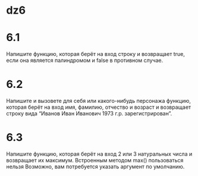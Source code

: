 # dz6

# 6.1

Напишите функцию, которая берёт на вход строку и возвращает true, если она является палиндромом и false в противном случае.

# 6.2

Напишите и вызовете для себя или какого-нибудь персонажа функцию, которая берёт на вход имя, фамилию, отчество и возраст и возвращает строку вида “Иванов Иван Иванович 1973 г.р. зарегистрирован”.

# 6.3

Напишите функцию, которая берёт на вход 2 или 3 натуральных числа и возвращает их максимум. Встроенным методом max() пользоваться нельзя Возможно, вам потребуется указать аргумент по умолчанию.

